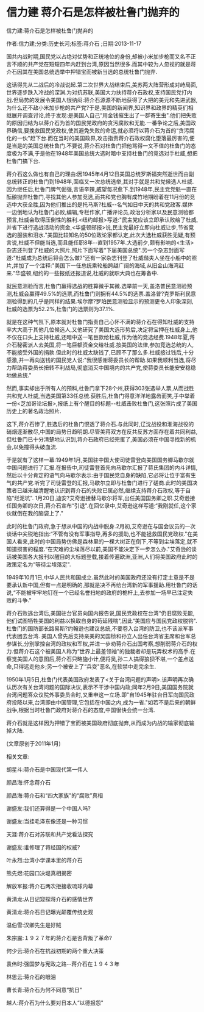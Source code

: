 # 信力建  蒋介石是怎样被杜鲁门抛弃的    
    
信力建:蒋介石是怎样被杜鲁门抛弃的    
作者:信力建;分类:历史长河;标签:蒋介石 ;日期:2013-11-17    
国共内战时期,国民党以占绝对优势和正统地位的身份,却被小米加步枪而又名不正言不顺的共产党在短短四年内赶到台湾,原因当然很多.而其中较为人忽视的就是蒋介石因其在美国总统选举中押错宝而被新当选的总统杜鲁门抛弃.    
这话得先从二战后的冷战说起.第二次世界大战结束后,美苏两大阵营形成对峙局面,世界逐步跌入冷战的深渊.为对抗苏联,美国大力扶持蒋介石政权,支持国民党打内战.但局势的发展令美国人很纳闷:蒋介石源源不断地获得了大把的美元和先进武器,为什么还不敌小米加步枪的共产党?于是,美国的新闻界,知识界和政界的精英们相继展开调查讨论,终于发现:是美国人自己“用金钱催生出了一群寄生虫".他们把失败的原因归结为以蒋介石为首的国民党政府的贪污腐败和无能.一番争论之后,美国政界确信,要挽救国民党政权,使其避免失败的命运,就必须将以蒋介石为首的“贪污腐化的一伙"赶下台.而在当时的美国政界,攻击指责蒋介石政权腐化堕落最厉害的,便是当是的美国总统杜鲁门.不要说,蒋介石对杜鲁门把他骂得一文不值的杜鲁门的态度极为不满,于是他在1948年美国总统大选时暗中支持杜鲁门的竞选对手杜威,想把杜鲁门搞下台.    
蒋介石这么做也有自己的理由:因1945年4月12日美国总统罗斯福突然逝世而由副总统转正的杜鲁门到1948年,面临又一次总统选举,其对手就是共和党候选人杜威.因为继任后,杜鲁门脾气倔强,言语辛辣,威望每况愈下.到1948年,民主党党魁一直在酝酿抛弃杜鲁门,寻找其他人参加竞选,而共和党也胸有成竹地期盼着在11月份的竞选中大获全胜,因为他们推出的是托马斯?杜威--名气如日中天的共和党政客.媒体一边倒地认为杜鲁门必败,编辑,专栏作家,广播评论员,政治分析家以及民意测验都预言,杜威会取得压倒性的胜利.<纽约邮报>写道:"民主党应该立即承认败给了杜威,并省下进行选战活动的资金,<华盛顿邮报>说,民主党最好立即向杜威让步,节省竞选的服装和泪水."美国比较知名的50位政论家都认定,此次大选杜威获胜无疑,有预言说,杜威不但能当选,而且能任职8年--直到1957年.大选前夕,颇有影响的<生活>杂志还刊登了杜威的大照片,照片下面写着"下届美国总统".另一个杂志封面写道:"杜威成为总统后将会怎么做?"还有一家杂志刊登了杜威偕夫人坐在小船中的照片,并加了一个注释:"美国下一任总统乘轮船跨越广阔的海域,从旧金山海湾赶来."华盛顿,纽约的一些报纸还报道说,杜威的就职大典也在筹备中.    
就民意测验而言,杜鲁门赢得选战的胜算微乎其微.选举前一天,盖洛普民意测验预测,杜威会赢得49.5%的选票,而杜鲁门则拥有44.5%的选票.盖洛普?克罗斯利民意测验得到的几乎是同样的结果.埃尔摩?罗珀民意测验显示的预测更令人印象深刻,杜威的选票为52.2%,杜鲁门的选票则为37.1%.    
就是在这种气氛下,原本就对杜鲁门指责自己心怀不满的蒋介石在得知杜威的支持率大大高于其他几位候选人,又他研究了美国大选形势后,决定将宝押在杜威身上,他不仅在口头上支持杜威,还暗中送一笔巨款给杜威,作为他的竞选经费.1948年夏,蒋介石秘密派人去美国,将一笔巨额资金交给杜威.按美国的法律,参加竞选总统的人,不能接受外国的捐款.但此时的杜威太缺钱了,已顾不了那么多.杜威接过钱后,十分感激,并一再向送钱的国民党人说:"我很感谢蒋委员长的帮助.如果我顺利当选,将尽力帮助蒋委员长扭转不利战局,彻底消灭中国境内的共产党,使蒋委员长能安安稳稳地做总统."    
然而,事实却出乎所有人的预料,杜鲁门拿下28个州,获得303张选举人票,从而战胜共和党人杜威,当选美国第33任总统.获胜后,杜鲁门得意洋洋地露齿而笑,手中举着一份<芝加哥论坛报>,报纸上有个醒目的标题--杜威击败杜鲁门,这张照片成了美国历史上的著名政治照片.    
这下,蒋介石惨了,胜选后的杜鲁门恨透了蒋介石.与此同时,辽沈战役和淮海战役的硝烟逐渐散尽,中国的局势日趋明朗.尽管美蒋双方在反共反苏方面存在着共同利益,但杜鲁门已十分清楚地认识到,蒋介石政府已经完蛋了,美国必须在中国寻找新的机会,以免撞得头破血流.    
于是就有了这样一幕:1949年1月,美国驻中国大使司徒雷登向美国国务卿马歇尔就中国问题进行了汇报.在报告中,司徒雷登首先向马歇尔汇报了蒋氏集团的内斗详情,然后以十分肯定的语气向马歇尔表示:由于国民党自身的缺陷,它必将让位于富有生气的共产党.听完了司徒雷登的汇报,马歇尔立即与杜鲁门进行了磋商.此时的美国决策者已越来越清醒地认识到蒋介石的失败已属必然,继续支持蒋介石政权,等于自陷“烂泥坑". 1月20日,迪安?艾奇逊接替马歇尔将军,出任美国国务卿之职.艾奇逊接任国务卿的次日,蒋介石宣布“引退".在回忆录中,艾奇逊这样写道:“我刚就任,这个家伙就倒在我的脑袋上了."    
此时的杜鲁门政府,急于想从中国的内战中脱身.2月初,艾奇逊在与国会议员的一次谈话中尖锐地指出:“不管有没有军事指导,再多的援助,也不能拯救国民党政权."在美国人看来,此时的中国局势仿佛是森林里的一棵大树正在倒下,不等到尘埃落定,就不知道损害的程度.“在灾难的尘埃落尽以前,美国不能决定下一步怎么办."艾奇逊的谈话被美国各大报刊以醒目的大标题登载,接着传遍欧洲,亚洲,人们将美国政府此时的政策定名为“等待尘埃落定".    
1949年10月1日,中华人民共和国成立.虽然此时的美国政府还没有打定主意是不是要承认新中国,但有一点是明确的,那就是决不再给台湾新的军事援助.用杜鲁门的话说,“不能被牢牢地钉在一个已经名誉扫地的政府的桅杆上,去参加一场早已注定失败的斗争."    
蒋介石败逃台湾后,美国驻台官员向国内报告说,国民党政权在台湾“仍旧腐败无能,他们试图牺牲美国的利益以换取自身的苟延残喘",因此“美国应与国民党政权脱钩".杜鲁门的国防部长路易斯?约翰逊也建议总统,不要卷入台湾的防卫,也不该派军事代表团去台湾. 美国人曾先后支持亲美的吴国桢和孙立人出任台湾省主席和台军总参谋长,分别掌控台湾的政权和军权,并进一步劝蒋介石出国考察,想削弱蒋介石的权力.但蒋介石这个被美国人称为“世界上最差领袖"的独裁者却是玩弄权术的高手.在察觉美国人的意图后,蒋介石只略施小计,便将吴,孙二人搞得狼狈不堪,一个差点送命,只得远走他乡;另一个被安上了“兵变"恶名,在软禁中走完余生.    
1950年1月5日,杜鲁门代表美国政府发表了<关于台湾问题的声明>.该声明再次确认历次有关台湾问题的国际决议,表示不干涉中国内政;同年2月9日,美国国务院就台湾问题答众议院外事委员会时,又重申这一立场.即"自1945年驻台日军向国民政府投降以来,台湾即由中国管理,它包括在中国之内,成为一省."如若不是后来的朝鲜战争,根据当时杜鲁门政府对蒋介石的态度,中国很快会统一台湾.    
蒋介石就是这样因为押错了宝而被美国政府彻底抛弃,从而成为内战的输家彻底输掉大陆.    
(文章原创于2011年1月)    
    
相关文章:    
胡星斗:蒋介石是中国现代第一伟人    
颜昌海:怀念蒋介石    
颜昌海:蒋介石和“四大家族"的“腐败"真相    
谢盛友:我们还算得是一个中国人吗?    
谢盛友:当挂毛泽东像还是一种习惯    
天涯:蒋介石对苏联和共产党看法探究    
谢盛友:谁修理了蒋经国的权威?    
叶永烈:台湾小学课本里的蒋介石    
熊先煜:花园口决堤真相揭密    
解放军报:蒋介石两次拒接收琉球内幕    
黄清龙:从日记窥探蒋介石的感情世界    
黄清龙:蒋介石日记曝光颠覆传统史观    
温伯雪:汉卿先生是好贼    
朱宗震:１９２７年的蒋介石是否背叛了革命?    
何少云:蒋介石在抗战初期的两个重大决策    
袁伟时:强国梦与宪政之路--蒋介石在１９４３年    
林思云:蒋介石的眼泪    
曹长青:蒋介石为何不同意“抗日"    
越人:蒋介石为什么要对日本人“以德报怨"